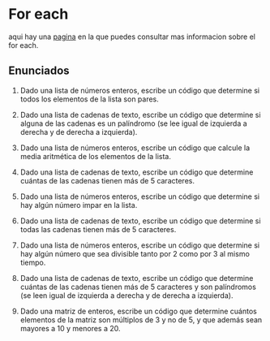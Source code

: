 # For each

aqui hay una [pagina](https://linuxhint.com/kotlin-foreach/) en la que puedes consultar mas informacion sobre el for each.

## Enunciados

1. Dado una lista de números enteros, escribe un código que determine si todos los elementos de la lista son pares.

1. Dado una lista de cadenas de texto, escribe un código que determine si alguna de las cadenas es un palíndromo (se lee igual de izquierda a derecha y de derecha a izquierda).

3. Dado una lista de números enteros, escribe un código que calcule la media aritmética de los elementos de la lista.

1. Dado una lista de cadenas de texto, escribe un código que determine cuántas de las cadenas tienen más de 5 caracteres.

1. Dado una lista de números enteros, escribe un código que determine si hay algún número impar en la lista.

1. Dado una lista de cadenas de texto, escribe un código que determine si todas las cadenas tienen más de 5 caracteres.

1. Dado una lista de números enteros, escribe un código que determine si hay algún número que sea divisible tanto por 2 como por 3 al mismo tiempo.

1. Dado una lista de cadenas de texto, escribe un código que determine cuántas de las cadenas tienen más de 5 caracteres y son palíndromos (se leen igual de izquierda a derecha y de derecha a izquierda).

1. Dado una matriz de enteros, escribe un código que determine cuántos elementos de la matriz son múltiplos de 3 y no de 5, y que además sean mayores a 10 y menores a 20.